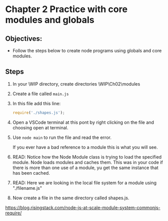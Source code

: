 # Chapter 2 Practice with core modules and globals

## Objectives:
* Follow the steps below to create node programs using globals and core modules.

## Steps

1. In your \WIP directory, create directories \WIP\Ch02\modules

1. Create a file called `main.js`

1. In this file add this line:
    ```javascript
    require('./shapes.js');
    ```

1. Open a VSCode terminal at this pont by right clicking on the file and choosing open at terminal.

1. Use `node main` to run the file and read the error.
    
    If you ever have a bad reference to a module this is what you will see.

1. READ: Notice how the Node Module class is trying to load the specified module. Node loads modules and caches them. This was in your code if there is more than one use of a module, yu get the same instance that has been cached.

1. READ: Here we are looking in the local file system for a module using "./filename.js"

1. Now create a file in the same directory called shapes.js.

https://blog.risingstack.com/node-js-at-scale-module-system-commonjs-require/ 
